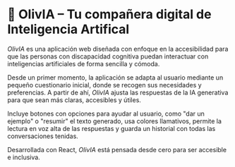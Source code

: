 # 🌟 OlivIA – Tu compañera digital de Inteligencia Artifical 
_OlivIA_ es una aplicación web diseñada con enfoque en la accesibilidad para que las personas con discapacidad cognitiva puedan interactuar con inteligencias artificiales de forma sencilla y cómoda.

Desde un primer momento, la aplicación se adapta al usuario mediante un pequeño cuestionario inicial, donde se recogen sus necesidades y preferencias. A partir de ahí, _OlivIA_ ajusta las respuestas de la IA generativa para que sean más claras, accesibles y útiles.

Incluye botones con opciones para ayudar al usuario, como "dar un ejemplo" o "resumir" el texto generado, usa colores llamativos, permite la lectura en voz alta de las respuestas y guarda un historial con todas las conversaciones tenidas.

Desarrollada con React, _OlivIA_ está pensada desde cero para ser accesible e inclusiva.
